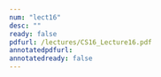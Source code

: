 ```yaml
---
num: "lect16"
desc: ""
ready: false
pdfurl: /lectures/CS16_Lecture16.pdf
annotatedpdfurl: 
annotatedready: false
---
```

